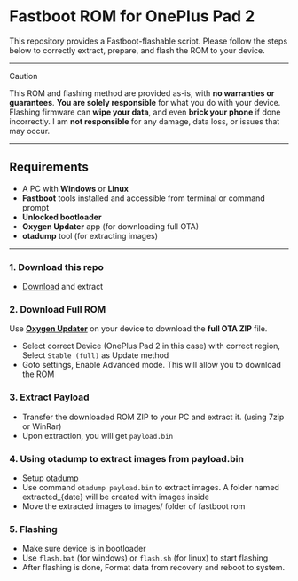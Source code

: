 # Fastboot ROM for OnePlus Pad 2

This repository provides a Fastboot-flashable script. Please follow the steps below to correctly extract, prepare, and flash the ROM to your device.

---

> [!CAUTION]
> This ROM and flashing method are provided as-is, with **no warranties or guarantees**.
> **You are solely responsible** for what you do with your device.
> Flashing firmware can **wipe your data**, and even **brick your phone** if done incorrectly.
> I am **not responsible** for any damage, data loss, or issues that may occur.

---

## Requirements

- A PC with **Windows** or **Linux**
- **Fastboot** tools installed and accessible from terminal or command prompt
- **Unlocked bootloader**
- **Oxygen Updater** app (for downloading full OTA)
- **otadump** tool (for extracting images)

---
### 1. Download this repo
- [Download](https://github.com/OnePlus-Pad-2-development/fastboot_rom/archive/refs/heads/master.zip) and extract

### 2. Download Full ROM

Use [**Oxygen Updater**](https://oxygenupdater.com/) on your device to download the **full OTA ZIP** file.
- Select correct Device (OnePlus Pad 2 in this case) with correct region, Select `Stable (full)` as Update method
- Goto settings, Enable Advanced mode. This will allow you to download the ROM

### 3. Extract Payload
- Transfer the downloaded ROM ZIP to your PC and extract it. (using 7zip or WinRar)
- Upon extraction, you will get `payload.bin`

### 4. Using otadump to extract images from payload.bin
- Setup [otadump](https://github.com/crazystylus/otadump?tab=readme-ov-file#installation)
- Use command `otadump payload.bin` to extract images. A folder named extracted_{date} will be created with images inside
- Move the extracted images to images/ folder of fastboot rom

### 5. Flashing
- Make sure device is in bootloader
- Use `flash.bat` (for windows) or `flash.sh` (for linux) to start flashing
- After flashing is done, Format data from recovery and reboot to system.
